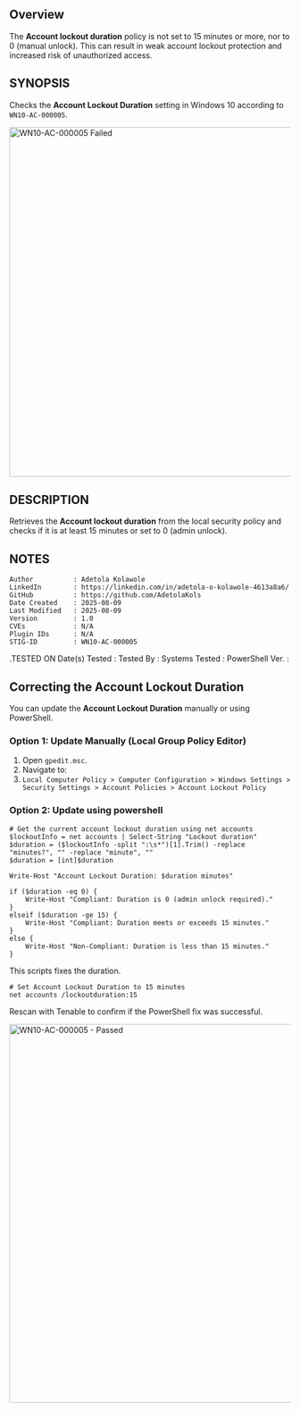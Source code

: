 ## Overview

The **Account lockout duration** policy is not set to 15 minutes or more, nor to 0 (manual unlock). This can result in weak account lockout protection and increased risk of unauthorized access.

## SYNOPSIS
Checks the **Account Lockout Duration** setting in Windows 10 according to `WN10-AC-000005`.

<img width="1895" height="626" alt="WN10-AC-000005 Failed " src="https://github.com/user-attachments/assets/f21e43aa-c387-44df-aa41-85b6e651ffec" />

## DESCRIPTION
 Retrieves the **Account lockout duration** from the local security policy and checks if it is at least 15 minutes or set to 0 (admin unlock).


## NOTES
    Author          : Adetola Kolawole
    LinkedIn        : https://linkedin.com/in/adetola-o-kolawole-4613a8a6/
    GitHub          : https://github.com/AdetolaKols
    Date Created    : 2025-08-09
    Last Modified   : 2025-08-09
    Version         : 1.0
    CVEs            : N/A
    Plugin IDs      : N/A
    STIG-ID         : WN10-AC-000005

.TESTED ON
    Date(s) Tested  : 
    Tested By       : 
    Systems Tested  : 
    PowerShell Ver. : 
    
## Correcting the Account Lockout Duration

You can update the **Account Lockout Duration** manually or using PowerShell.

### Option 1: Update Manually (Local Group Policy Editor)
1. Open `gpedit.msc`.
2. Navigate to:
3. `Local Computer Policy > Computer Configuration > Windows Settings > Security Settings > Account Policies > Account Lockout Policy`

### Option 2: Update using powershell
```
# Get the current account lockout duration using net accounts
$lockoutInfo = net accounts | Select-String "Lockout duration"
$duration = ($lockoutInfo -split ":\s*")[1].Trim() -replace "minutes?", "" -replace "minute", ""
$duration = [int]$duration

Write-Host "Account Lockout Duration: $duration minutes"

if ($duration -eq 0) {
    Write-Host "Compliant: Duration is 0 (admin unlock required)."
}
elseif ($duration -ge 15) {
    Write-Host "Compliant: Duration meets or exceeds 15 minutes."
}
else {
    Write-Host "Non-Compliant: Duration is less than 15 minutes."
}
```
This scripts fixes the duration.

```
# Set Account Lockout Duration to 15 minutes
net accounts /lockoutduration:15
```
Rescan with Tenable to confirm if the PowerShell fix was successful.

<img width="1907" height="678" alt="WN10-AC-000005 - Passed" src="https://github.com/user-attachments/assets/78b924ab-c2b2-4f41-a615-c0f054efbe20" />
